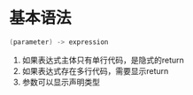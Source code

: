# 基本语法
```java
(parameter) -> expression
```
1. 如果表达式主体只有单行代码，是隐式的return
2. 如果表达式存在多行代码，需要显示return
3. 参数可以显示声明类型
